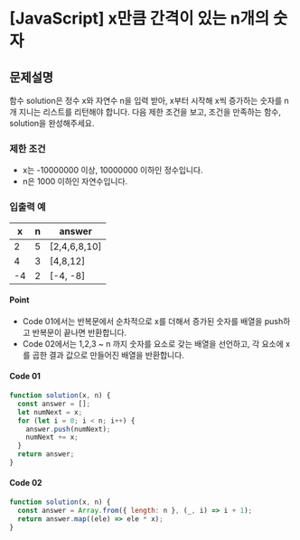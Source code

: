 # [JavaScript] x만큼 간격이 있는 n개의 숫자

## 문제설명

함수 solution은 정수 x와 자연수 n을 입력 받아, x부터 시작해 x씩 증가하는 숫자를 n개 지니는 리스트를 리턴해야 합니다. 다음 제한 조건을 보고, 조건을 만족하는 함수, solution을 완성해주세요.

### 제한 조건

- x는 -10000000 이상, 10000000 이하인 정수입니다.
- n은 1000 이하인 자연수입니다.

### 입출력 예

| x   | n   | answer       |
| --- | --- | ------------ |
| 2   | 5   | [2,4,6,8,10] |
| 4   | 3   | [4,8,12]     |
| -4  | 2   | [-4, -8]     |

#### Point

- Code 01에서는 반복문에서 순차적으로 x를 더해서 증가된 숫자를 배열을 push하고 반복문이 끝나면 반환합니다.
- Code 02에서는 1,2,3 ~ n 까지 숫자를 요소로 갖는 배열을 선언하고, 각 요소에 x를 곱한 결과 값으로 만들어진 배열을 반환합니다.

#### Code 01

```javascript
function solution(x, n) {
  const answer = [];
  let numNext = x;
  for (let i = 0; i < n; i++) {
    answer.push(numNext);
    numNext += x;
  }
  return answer;
}
```

#### Code 02

```js
function solution(x, n) {
  const answer = Array.from({ length: n }, (_, i) => i + 1);
  return answer.map((ele) => ele * x);
}
```
